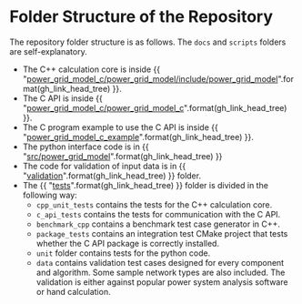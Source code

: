 <!--
SPDX-FileCopyrightText: Contributors to the Power Grid Model project <powergridmodel@lfenergy.org>

SPDX-License-Identifier: MPL-2.0
-->

# Folder Structure of the Repository

The repository folder structure is as follows. The `docs` and `scripts` folders are self-explanatory.

- The C++ calculation core is inside {{ "[power_grid_model_c/power_grid_model/include/power_grid_model]({}/power_grid_model_c/power_grid_model/include/power_grid_model)".format(gh_link_head_tree) }}.
- The C API is inside {{ "[power_grid_model_c/power_grid_model_c]({}/power_grid_model_c/power_grid_model_c)".format(gh_link_head_tree) }}.
- The C program example to use the C API is inside {{ "[power_grid_model_c_example]({}/power_grid_model_c_example)".format(gh_link_head_tree) }}.
- The python interface code is in {{ "[src/power_grid_model]({}/src/power_grid_model)".format(gh_link_head_tree) }}
- The code for validation of input data is in {{ "[validation]({}/src/power_grid_model/validation)".format(gh_link_head_tree) }} folder.
- The {{ "[tests]({}/tests)".format(gh_link_head_tree) }} folder is divided in the following way:
  - `cpp_unit_tests` contains the tests for the C++ calculation core.
  - `c_api_tests` contains the tests for communication with the C API.
  - `benchmark_cpp` contains a benchmark test case generator in C++.
  - `package_tests` contains an integration test CMake project that tests whether the C API package is correctly installed.
  - `unit` folder contains tests for the python code.
  - `data` contains validation test cases designed for every component and algorithm. Some sample network types are also included. 
  The validation is either against popular power system analysis software or hand calculation.
